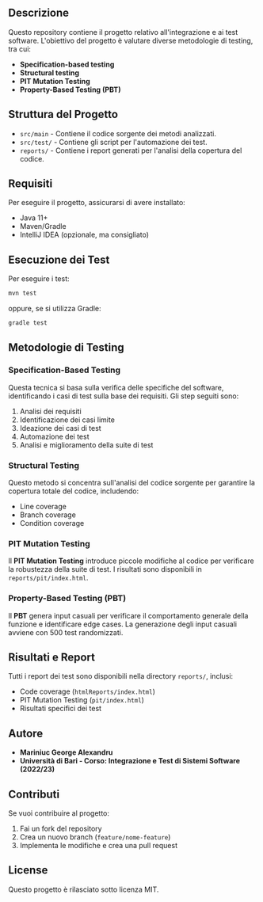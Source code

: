 

## Descrizione
Questo repository contiene il progetto relativo all'integrazione e ai test software. L'obiettivo del progetto è valutare diverse metodologie di testing, tra cui:
- **Specification-based testing**
- **Structural testing**
- **PIT Mutation Testing**
- **Property-Based Testing (PBT)**

## Struttura del Progetto
- `src/main` - Contiene il codice sorgente dei metodi analizzati.
- `src/test/` - Contiene gli script per l'automazione dei test.
- `reports/` - Contiene i report generati per l'analisi della copertura del codice.

## Requisiti
Per eseguire il progetto, assicurarsi di avere installato:
- Java 11+
- Maven/Gradle
- IntelliJ IDEA (opzionale, ma consigliato)

## Esecuzione dei Test
Per eseguire i test:
```bash
mvn test
```
oppure, se si utilizza Gradle:
```bash
gradle test
```

## Metodologie di Testing
### Specification-Based Testing
Questa tecnica si basa sulla verifica delle specifiche del software, identificando i casi di test sulla base dei requisiti. Gli step seguiti sono:
1. Analisi dei requisiti
2. Identificazione dei casi limite
3. Ideazione dei casi di test
4. Automazione dei test
5. Analisi e miglioramento della suite di test

### Structural Testing
Questo metodo si concentra sull'analisi del codice sorgente per garantire la copertura totale del codice, includendo:
- Line coverage
- Branch coverage
- Condition coverage

### PIT Mutation Testing
Il **PIT Mutation Testing** introduce piccole modifiche al codice per verificare la robustezza della suite di test. I risultati sono disponibili in `reports/pit/index.html`.

### Property-Based Testing (PBT)
Il **PBT** genera input casuali per verificare il comportamento generale della funzione e identificare edge cases. La generazione degli input casuali avviene con 500 test randomizzati.

## Risultati e Report
Tutti i report dei test sono disponibili nella directory `reports/`, inclusi:
- Code coverage (`htmlReports/index.html`)
- PIT Mutation Testing (`pit/index.html`)
- Risultati specifici dei test 

## Autore
- **Mariniuc George Alexandru**
- **Università di Bari - Corso: Integrazione e Test di Sistemi Software (2022/23)**

## Contributi
Se vuoi contribuire al progetto:
1. Fai un fork del repository
2. Crea un nuovo branch (`feature/nome-feature`)
3. Implementa le modifiche e crea una pull request

## License
Questo progetto è rilasciato sotto licenza MIT.

